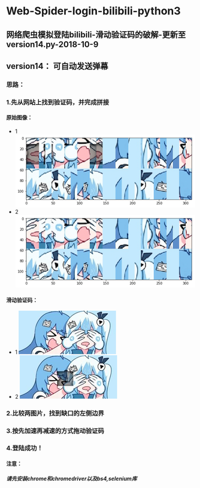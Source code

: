 # Web-Spider-login-bilibili-python3
## 网络爬虫模拟登陆bilibili-滑动验证码的破解-更新至version14.py-2018-10-9
## version14： 可自动发送弹幕
### 思路：
###  1.先从网站上找到验证码，并完成拼接
#### 原始图像：
- 1
![](1.png)
- 2
![](2.png)
#### 滑动验证码：
- 1
![](fullbg.jpg)
- 2
![](gapbg.jpg)
### 2.比较两图片，找到缺口的左侧边界
### 3.按先加速再减速的方式拖动验证码
### 4.登陆成功！
#### 注意：
##### 请先安装chrome和chromedriver以及bs4,selenium库
